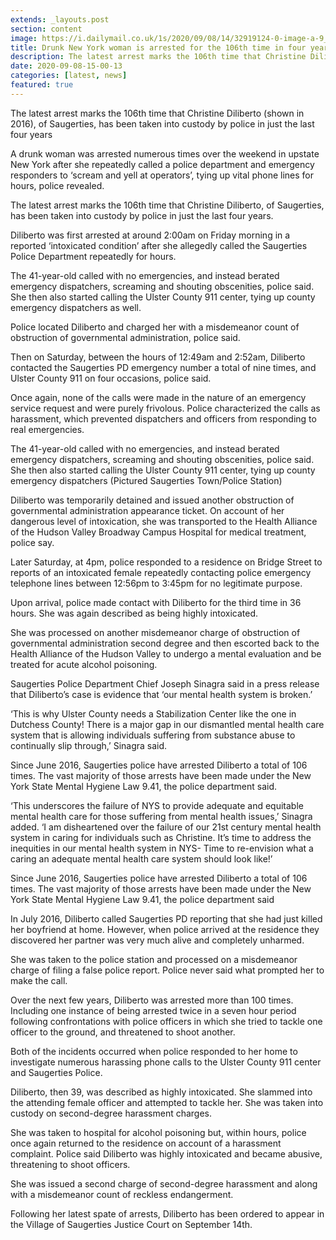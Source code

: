 ```yaml
---
extends: _layouts.post
section: content
image: https://i.dailymail.co.uk/1s/2020/09/08/14/32919124-0-image-a-9_1599573282163.jpg 
title: Drunk New York woman is arrested for the 106th time in four years after hours of frivolous 911 calls 
description: The latest arrest marks the 106th time that Christine Diliberto, of Saugerties, New York has been taken into custody by police in just the last four years. She was arrested three times over the weekend. 
date: 2020-09-08-15-00-13 
categories: [latest, news] 
featured: true 
--- 
```

The latest arrest marks the 106th time that Christine Diliberto (shown in 2016), of Saugerties, has been taken into custody by police in just the last four years

A drunk woman was arrested numerous times over the weekend in upstate New York after she repeatedly called a police department and emergency responders to ‘scream and yell at operators’, tying up vital phone lines for hours, police revealed.

The latest arrest marks the 106th time that Christine Diliberto, of Saugerties, has been taken into custody by police in just the last four years.

Diliberto was first arrested at around 2:00am on Friday morning in a reported ‘intoxicated condition’ after she allegedly called the Saugerties Police Department repeatedly for hours.

The 41-year-old called with no emergencies, and instead berated emergency dispatchers, screaming and shouting obscenities, police said. She then also started calling the Ulster County 911 center, tying up county emergency dispatchers as well.

Police located Diliberto and charged her with a misdemeanor count of obstruction of governmental administration, police said.

Then on Saturday, between the hours of 12:49am and 2:52am, Diliberto contacted the Saugerties PD emergency number a total of nine times, and Ulster County 911 on four occasions, police said.

Once again, none of the calls were made in the nature of an emergency service request and were purely frivolous. Police characterized the calls as harassment, which prevented dispatchers and officers from responding to real emergencies.

The 41-year-old called with no emergencies, and instead berated emergency dispatchers, screaming and shouting obscenities, police said. She then also started calling the Ulster County 911 center, tying up county emergency dispatchers (Pictured Saugerties Town/Police Station)

Diliberto was temporarily detained and issued another obstruction of governmental administration appearance ticket. On account of her dangerous level of intoxication, she was transported to the Health Alliance of the Hudson Valley Broadway Campus Hospital for medical treatment, police say.

Later Saturday, at 4pm, police responded to a residence on Bridge Street to reports of an intoxicated female repeatedly contacting police emergency telephone lines between 12:56pm to 3:45pm for no legitimate purpose.

Upon arrival, police made contact with Diliberto for the third time in 36 hours. She was again described as being highly intoxicated.

She was processed on‌ ‌another misdemeanor‌ ‌charge‌ ‌of‌ obstruction of governmental administration second‌ ‌degree‌ ‌and‌ ‌then‌ escorted back to the ‌Health‌ ‌Alliance‌ ‌of‌ ‌the‌ ‌Hudson‌ ‌Valley to undergo a mental evaluation and be treated for acute alcohol poisoning.

Saugerties‌ ‌Police Department Chief Joseph Sinagra said in a press release that Diliberto’s case is evidence that ‘our mental health system is broken.’

‘This‌ ‌is‌ ‌why‌ ‌Ulster‌ ‌County‌ ‌needs‌ ‌a‌ ‌Stabilization‌ ‌Center‌ ‌like‌ ‌the‌ ‌one‌ ‌in‌ ‌Dutchess‌ ‌County‌!‌ ‌There‌ is‌ ‌a‌ ‌major‌ ‌gap‌ ‌in‌ ‌our‌ ‌dismantled‌ ‌mental‌ ‌health‌ ‌care‌ ‌system‌ ‌that‌ ‌is‌ ‌allowing‌ ‌individuals‌ ‌suffering‌ from‌ ‌substance‌ ‌abuse‌ ‌to‌ ‌continually‌ ‌slip‌ ‌through,’ Sinagra said.

Since June 2016, Saugerties police have arrested Diliberto a total of 106 times. The vast majority of those arrests have been made under the New York State Mental Hygiene Law 9.41, the police department said.

‘This‌ ‌underscores‌ ‌the‌ ‌failure‌ ‌of‌ ‌NYS‌ ‌to‌ ‌provide‌ ‌adequate‌ ‌and‌ ‌equitable‌ ‌mental‌ ‌health‌ ‌care‌ ‌for‌ ‌those‌ ‌suffering‌ ‌from‌ ‌mental‌ ‌health‌ ‌issues,’ Sinagra added. ‘I am disheartened over the failure of our 21st century mental health system in caring for individuals such as Christine. It’s time to address the inequities in our mental health system in NYS- Time to re-envision what a caring an adequate mental health care system should look like!’

Since June 2016, Saugerties police have arrested Diliberto a total of 106 times. The vast majority of those arrests have been made under the New York State Mental Hygiene Law 9.41, the police department said

In July 2016, Diliberto called Saugerties PD reporting that she had just killed her boyfriend at home. However, when police arrived at the residence they discovered her partner was very much alive and completely unharmed.

She was taken to the police station and processed on a misdemeanor charge of filing a false police report. Police never said what prompted her to make the call.

Over the next few years, Diliberto was arrested more than 100 times. Including one instance of being arrested twice in a seven hour period following confrontations with police officers in which she tried to tackle one officer to the ground, and threatened to shoot another.

Both of the incidents occurred when police responded to her home to investigate numerous harassing phone calls to the Ulster County 911 center and Saugerties Police.

Diliberto, then 39, was described as highly intoxicated. She slammed into the attending female officer and attempted to tackle her. She was taken into custody on second-degree harassment charges.

She was taken to hospital for alcohol poisoning but, within hours, police once again returned to the residence on account of a harassment complaint. Police said Diliberto was highly intoxicated and became abusive, threatening to shoot officers.

She was issued a second charge of second-degree harassment and along with a misdemeanor count of reckless endangerment.

Following her latest spate of arrests, Diliberto has been ordered to appear in the Village of Saugerties Justice Court on September 14th.

